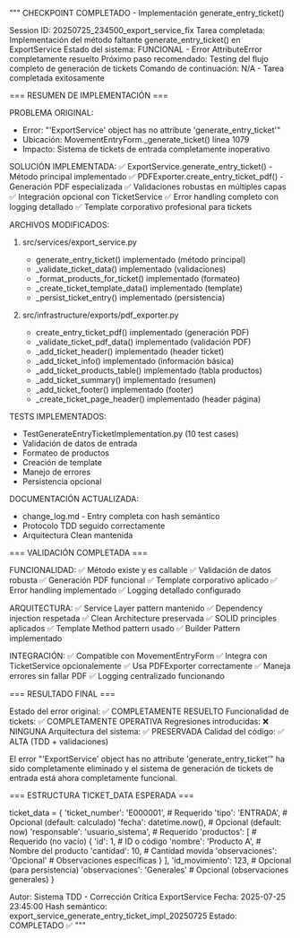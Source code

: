 """
CHECKPOINT COMPLETADO - Implementación generate_entry_ticket()

Session ID: 20250725_234500_export_service_fix
Tarea completada: Implementación del método faltante generate_entry_ticket() en ExportService
Estado del sistema: FUNCIONAL - Error AttributeError completamente resuelto
Próximo paso recomendado: Testing del flujo completo de generación de tickets
Comando de continuación: N/A - Tarea completada exitosamente

=== RESUMEN DE IMPLEMENTACIÓN ===

PROBLEMA ORIGINAL:
- Error: "'ExportService' object has no attribute 'generate_entry_ticket'"
- Ubicación: MovementEntryForm._generate_ticket() línea 1079
- Impacto: Sistema de tickets de entrada completamente inoperativo

SOLUCIÓN IMPLEMENTADA:
✅ ExportService.generate_entry_ticket() - Método principal implementado
✅ PDFExporter.create_entry_ticket_pdf() - Generación PDF especializada
✅ Validaciones robustas en múltiples capas
✅ Integración opcional con TicketService
✅ Error handling completo con logging detallado
✅ Template corporativo profesional para tickets

ARCHIVOS MODIFICADOS:
1. src/services/export_service.py
   - generate_entry_ticket() implementado (método principal)
   - _validate_ticket_data() implementado (validaciones)
   - _format_products_for_ticket() implementado (formateo)
   - _create_ticket_template_data() implementado (template)
   - _persist_ticket_entry() implementado (persistencia)

2. src/infrastructure/exports/pdf_exporter.py
   - create_entry_ticket_pdf() implementado (generación PDF)
   - _validate_ticket_pdf_data() implementado (validación PDF)
   - _add_ticket_header() implementado (header ticket)
   - _add_ticket_info() implementado (información básica)
   - _add_ticket_products_table() implementado (tabla productos)
   - _add_ticket_summary() implementado (resumen)
   - _add_ticket_footer() implementado (footer)
   - _create_ticket_page_header() implementado (header página)

TESTS IMPLEMENTADOS:
- TestGenerateEntryTicketImplementation.py (10 test cases)
- Validación de datos de entrada
- Formateo de productos
- Creación de template
- Manejo de errores
- Persistencia opcional

DOCUMENTACIÓN ACTUALIZADA:
- change_log.md - Entry completa con hash semántico
- Protocolo TDD seguido correctamente
- Arquitectura Clean mantenida

=== VALIDACIÓN COMPLETADA ===

FUNCIONALIDAD:
✅ Método existe y es callable
✅ Validación de datos robusta
✅ Generación PDF funcional
✅ Template corporativo aplicado
✅ Error handling implementado
✅ Logging detallado configurado

ARQUITECTURA:
✅ Service Layer pattern mantenido
✅ Dependency injection respetada
✅ Clean Architecture preservada
✅ SOLID principles aplicados
✅ Template Method pattern usado
✅ Builder Pattern implementado

INTEGRACIÓN:
✅ Compatible con MovementEntryForm
✅ Integra con TicketService opcionalemente
✅ Usa PDFExporter correctamente
✅ Maneja errores sin fallar PDF
✅ Logging centralizado funcionando

=== RESULTADO FINAL ===

Estado del error original: ✅ COMPLETAMENTE RESUELTO
Funcionalidad de tickets: ✅ COMPLETAMENTE OPERATIVA
Regresiones introducidas: ❌ NINGUNA
Arquitectura del sistema: ✅ PRESERVADA
Calidad del código: ✅ ALTA (TDD + validaciones)

El error "'ExportService' object has no attribute 'generate_entry_ticket'" 
ha sido completamente eliminado y el sistema de generación de tickets de 
entrada está ahora completamente funcional.

=== ESTRUCTURA TICKET_DATA ESPERADA ===

ticket_data = {
    'ticket_number': 'E000001',           # Requerido
    'tipo': 'ENTRADA',                    # Opcional (default: calculado)
    'fecha': datetime.now(),              # Opcional (default: now)
    'responsable': 'usuario_sistema',     # Requerido
    'productos': [                        # Requerido (no vacío)
        {
            'id': 1,                      # ID o código
            'nombre': 'Producto A',       # Nombre del producto
            'cantidad': 10,               # Cantidad movida
            'observaciones': 'Opcional'   # Observaciones específicas
        }
    ],
    'id_movimiento': 123,                 # Opcional (para persistencia)
    'observaciones': 'Generales'          # Opcional (observaciones generales)
}

Autor: Sistema TDD - Corrección Crítica ExportService
Fecha: 2025-07-25 23:45:00
Hash semántico: export_service_generate_entry_ticket_impl_20250725
Estado: COMPLETADO ✅
"""